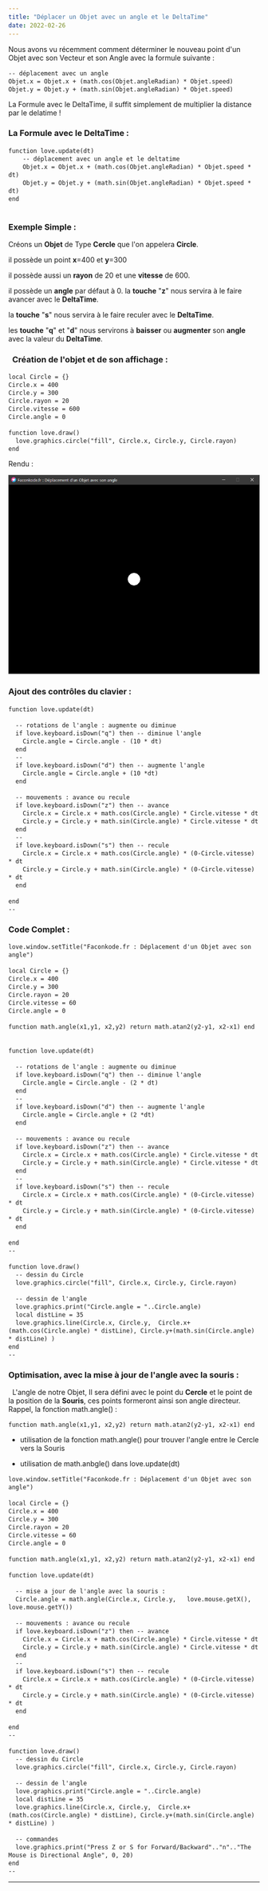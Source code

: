 ```yaml
---
title: "Déplacer un Objet avec un angle et le DeltaTime"
date: 2022-02-26
---
```


Nous avons vu récemment comment déterminer le nouveau point d'un Objet avec son Vecteur et son Angle avec la formule suivante :

```
-- déplacement avec un angle 
Objet.x = Objet.x + (math.cos(Objet.angleRadian) * Objet.speed)
Objet.y = Objet.y + (math.sin(Objet.angleRadian) * Objet.speed)
```

La Formule avec le DeltaTime, il suffit simplement de multiplier la distance par le delatime !

### La Formule avec le DeltaTime :

```
function love.update(dt)
    -- déplacement avec un angle et le deltatime
    Objet.x = Objet.x + (math.cos(Objet.angleRadian) * Objet.speed * dt)
    Objet.y = Objet.y + (math.sin(Objet.angleRadian) * Objet.speed * dt)
end
﻿
```

### Exemple Simple :

Créons un **Objet** de Type **Cercle** que l'on appelera **Circle**.

il possède un point **x**\=400 et **y**\=300

il possède aussi un **rayon** de 20 et une **vitesse** de 600.

il possède un **angle** par défaut à 0. la **touche** "**z**" nous servira à le faire avancer avec le **DeltaTime**.

la **touche** "**s**" nous servira à le faire reculer avec le **DeltaTime**.

les **touche** "**q**" et "**d**" nous servirons à **baisser** ou **augmenter** son **angle** avec la valeur du **DeltaTime**.

###   Création de l'objet et de son affichage :

```
local Circle = {}
Circle.x = 400
Circle.y = 300
Circle.rayon = 20
Circle.vitesse = 600
Circle.angle = 0

function love.draw()
  love.graphics.circle("fill", Circle.x, Circle.y, Circle.rayon)
end
```

Rendu :

![](images/init_circle_objet.png)

### Ajout des contrôles du clavier :

```
function love.update(dt)

  -- rotations de l'angle : augmente ou diminue
  if love.keyboard.isDown("q") then -- diminue l'angle
    Circle.angle = Circle.angle - (10 * dt)
  end
  --
  if love.keyboard.isDown("d") then -- augmente l'angle
    Circle.angle = Circle.angle + (10 *dt)
  end

  -- mouvements : avance ou recule
  if love.keyboard.isDown("z") then -- avance
    Circle.x = Circle.x + math.cos(Circle.angle) * Circle.vitesse * dt
    Circle.y = Circle.y + math.sin(Circle.angle) * Circle.vitesse * dt
  end
  --
  if love.keyboard.isDown("s") then -- recule
    Circle.x = Circle.x + math.cos(Circle.angle) * (0-Circle.vitesse) * dt
    Circle.y = Circle.y + math.sin(Circle.angle) * (0-Circle.vitesse) * dt
  end

end
--
```

### Code Complet :

```
love.window.setTitle("Faconkode.fr : Déplacement d'un Objet avec son angle")
 
local Circle = {}
Circle.x = 400
Circle.y = 300
Circle.rayon = 20
Circle.vitesse = 60
Circle.angle = 0
 
function math.angle(x1,y1, x2,y2) return math.atan2(y2-y1, x2-x1) end
 
 
function love.update(dt)
 
  -- rotations de l'angle : augmente ou diminue
  if love.keyboard.isDown("q") then -- diminue l'angle
    Circle.angle = Circle.angle - (2 * dt)
  end
  --
  if love.keyboard.isDown("d") then -- augmente l'angle
    Circle.angle = Circle.angle + (2 *dt)
  end
 
  -- mouvements : avance ou recule
  if love.keyboard.isDown("z") then -- avance
    Circle.x = Circle.x + math.cos(Circle.angle) * Circle.vitesse * dt
    Circle.y = Circle.y + math.sin(Circle.angle) * Circle.vitesse * dt
  end
  --
  if love.keyboard.isDown("s") then -- recule
    Circle.x = Circle.x + math.cos(Circle.angle) * (0-Circle.vitesse) * dt
    Circle.y = Circle.y + math.sin(Circle.angle) * (0-Circle.vitesse) * dt
  end
 
end
--
 
function love.draw()
  -- dessin du Circle
  love.graphics.circle("fill", Circle.x, Circle.y, Circle.rayon)
  
  -- dessin de l'angle
  love.graphics.print("Circle.angle = "..Circle.angle)
  local distLine = 35
  love.graphics.line(Circle.x, Circle.y,  Circle.x+(math.cos(Circle.angle) * distLine), Circle.y+(math.sin(Circle.angle) * distLine) )
end
--
```

### Optimisation, avec la mise à jour de l'angle avec la souris :

  L'angle de notre Objet, Il sera défini avec le point du **Cercle** et le point de la position de la **Souris**, ces points formeront ainsi son angle directeur. Rappel, la fonction math.angle() :

```
function math.angle(x1,y1, x2,y2) return math.atan2(y2-y1, x2-x1) end
```

- utilisation de la fonction math.angle() pour trouver l'angle entre le Cercle vers la Souris

- utilisation de math.anbgle() dans love.update(dt)

```
love.window.setTitle("Faconkode.fr : Déplacement d'un Objet avec son angle")

local Circle = {}
Circle.x = 400
Circle.y = 300
Circle.rayon = 20
Circle.vitesse = 60
Circle.angle = 0

function math.angle(x1,y1, x2,y2) return math.atan2(y2-y1, x2-x1) end

function love.update(dt)

  -- mise a jour de l'angle avec la souris :
  Circle.angle = math.angle(Circle.x, Circle.y,   love.mouse.getX(), love.mouse.getY())

  -- mouvements : avance ou recule
  if love.keyboard.isDown("z") then -- avance
    Circle.x = Circle.x + math.cos(Circle.angle) * Circle.vitesse * dt
    Circle.y = Circle.y + math.sin(Circle.angle) * Circle.vitesse * dt
  end
  --
  if love.keyboard.isDown("s") then -- recule
    Circle.x = Circle.x + math.cos(Circle.angle) * (0-Circle.vitesse) * dt
    Circle.y = Circle.y + math.sin(Circle.angle) * (0-Circle.vitesse) * dt
  end

end
--

function love.draw()
  -- dessin du Circle
  love.graphics.circle("fill", Circle.x, Circle.y, Circle.rayon)

  -- dessin de l'angle
  love.graphics.print("Circle.angle = "..Circle.angle)
  local distLine = 35
  love.graphics.line(Circle.x, Circle.y,  Circle.x+(math.cos(Circle.angle) * distLine), Circle.y+(math.sin(Circle.angle) * distLine) )
  
  -- commandes
  love.graphics.print("Press Z or S for Forward/Backward".."n".."The Mouse is Directional Angle", 0, 20)
end
--
```

* * *
